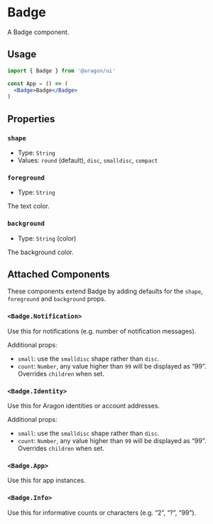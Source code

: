 # Badge

A Badge component.

## Usage

```jsx
import { Badge } from '@aragon/ui'

const App = () => (
  <Badge>Badge</Badge>
)
```

## Properties

### `shape`

- Type: `String`
- Values: `round` (default), `disc`, `smalldisc`, `compact`

### `foreground`

- Type: `String`

The text color.

### `background`

- Type: `String` (color)

The background color.

## Attached Components

These components extend Badge by adding defaults for the `shape`, `foreground` and `background` props.

### `<Badge.Notification>`

Use this for notifications (e.g. number of notification messages).

Additional props:

- `small`: use the `smalldisc` shape rather than `disc`.
- `count`: `Number`, any value higher than `99` will be displayed as “99”. Overrides `children` when set.

### `<Badge.Identity>`

Use this for Aragon identities or account addresses.

Additional props:

- `small`: use the `smalldisc` shape rather than `disc`.
- `count`: `Number`, any value higher than `99` will be displayed as “99”. Overrides `children` when set.

### `<Badge.App>`

Use this for app instances.

### `<Badge.Info>`

Use this for informative counts or characters (e.g. “2”, “?”, “99”).
